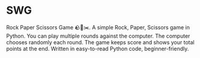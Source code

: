 # SWG
Rock Paper Scissors Game 🪨📄✂️.  A simple Rock, Paper, Scissors game in Python.  You can play multiple rounds against the computer.  The computer chooses randomly each round.  The game keeps score and shows your total points at the end.  Written in easy-to-read Python code, beginner-friendly.
